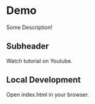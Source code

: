 # Demo

Some Description!

## Subheader

Watch tutorial on Youtube.

## Local Development

Open index.html in your browser.